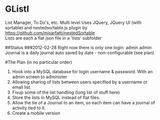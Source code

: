 GListI
======

List Manager, To Do's, etc.  Multi level
Uses JQuery, JQuery UI (with sortable) and nestedsortable.js plugin by https://github.com/mjsarfatti/nestedSortable  
Lists are each a flat json file in a 'lists' subfolder

##Status
###2012-02-28
Right now there is only one login: admin admin  
Journal is a daily journal auto saved by date - non-configurable (see plan)

#The Plan (in no particular order)
1. Hook into a MySQL database for login username & password. With an admin screen to administer  
2. Allowing sharing of lists between users specified by a username or email list.  
3. Fixup some of the list handling (long list of stuff here)  
4. Store the lists in MySQL instead of flat files.  
5. Allow the tie of a Journal to an item, so each item can have a journal of activity tied to it.
6. Create a mobile version
